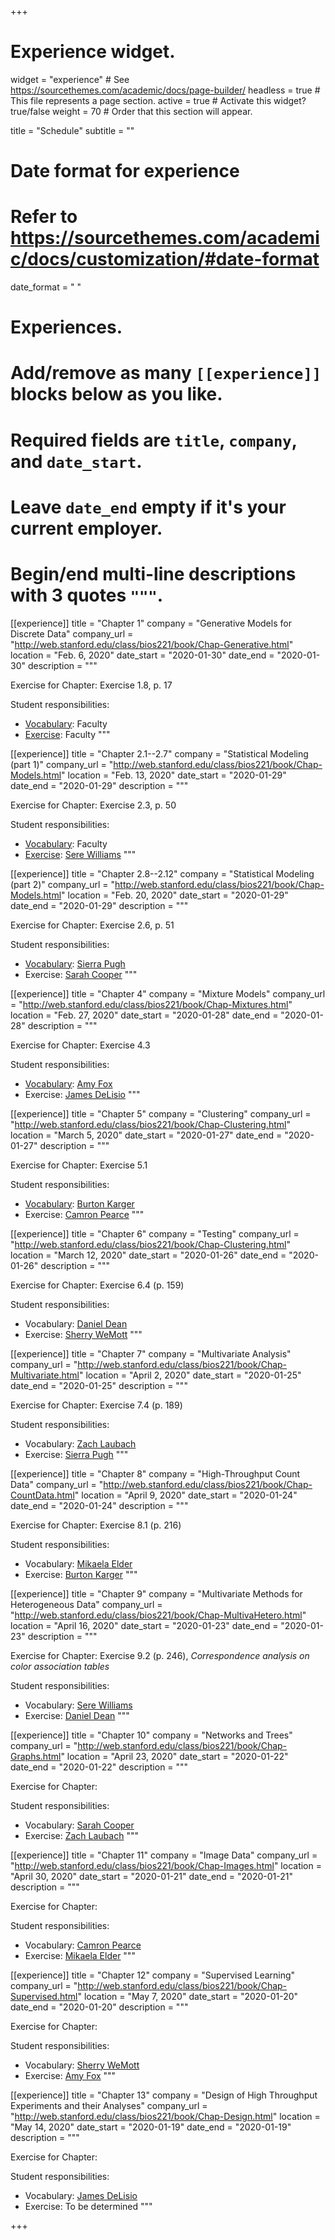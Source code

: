 +++
# Experience widget.
widget = "experience"  # See https://sourcethemes.com/academic/docs/page-builder/
headless = true  # This file represents a page section.
active = true  # Activate this widget? true/false
weight = 70  # Order that this section will appear.

title = "Schedule"
subtitle = ""

# Date format for experience
#   Refer to https://sourcethemes.com/academic/docs/customization/#date-format
date_format = "   "

# Experiences.
#   Add/remove as many `[[experience]]` blocks below as you like.
#   Required fields are `title`, `company`, and `date_start`.
#   Leave `date_end` empty if it's your current employer.
#   Begin/end multi-line descriptions with 3 quotes `"""`.

  
[[experience]]
  title = "Chapter 1"
  company = "Generative Models for Discrete Data"
  company_url = "http://web.stanford.edu/class/bios221/book/Chap-Generative.html"
  location = "Feb. 6, 2020"
  date_start = "2020-01-30"
  date_end = "2020-01-30"
  description = """
  
  Exercise for Chapter: Exercise 1.8, p. 17
  
  Student responsibilities:

  * [Vocabulary](https://kind-neumann-789611.netlify.com/post/vocabulary-for-chapter-1/): Faculty
  * [Exercise](https://kind-neumann-789611.netlify.com/post/exercise-solution-for-chapter-1/): Faculty
  """

[[experience]]
  title = "Chapter 2.1--2.7"
  company = "Statistical Modeling (part 1)"
  company_url = "http://web.stanford.edu/class/bios221/book/Chap-Models.html"
  location = "Feb. 13, 2020"
  date_start = "2020-01-29"
  date_end = "2020-01-29"
  description = """
  
  Exercise for Chapter: Exercise 2.3, p. 50
  
  Student responsibilities:

  * [Vocabulary](https://kind-neumann-789611.netlify.com/post/vocabularly-for-chapter-2-part-1/): Faculty
  * [Exercise](https://kind-neumann-789611.netlify.com/post/exercise-solution-for-chapter-2/): [Sere Williams](https://kind-neumann-789611.netlify.com/authors/sere-williams/)
  """
  
[[experience]]
  title = "Chapter 2.8--2.12"
  company = "Statistical Modeling (part 2)"
  company_url = "http://web.stanford.edu/class/bios221/book/Chap-Models.html"
  location = "Feb. 20, 2020"
  date_start = "2020-01-29"
  date_end = "2020-01-29"
  description = """
  
  Exercise for Chapter: Exercise 2.6, p. 51
  
  Student responsibilities:

  * [Vocabulary](https://kind-neumann-789611.netlify.com/post/vocabulary-for-chapter-2-8-2-12/): [Sierra Pugh](https://kind-neumann-789611.netlify.com/authors/sierra-pugh/)
  * Exercise: [Sarah Cooper](https://kind-neumann-789611.netlify.com/authors/sarah-cooper/)
  """
  
[[experience]]
  title = "Chapter 4"
  company = "Mixture Models"
  company_url = "http://web.stanford.edu/class/bios221/book/Chap-Mixtures.html"
  location = "Feb. 27, 2020"
  date_start = "2020-01-28"
  date_end = "2020-01-28"
  description = """
  
  Exercise for Chapter: Exercise 4.3
  
  Student responsibilities:

  * [Vocabulary](https://kind-neumann-789611.netlify.com/post/vocabulary-for-chapter-4/): [Amy Fox](https://kind-neumann-789611.netlify.com/authors/amy-fox/)
  * Exercise: [James DeLisio](https://kind-neumann-789611.netlify.com/authors/james_dilisio/)
  """

[[experience]]
  title = "Chapter 5"
  company = "Clustering"
  company_url = "http://web.stanford.edu/class/bios221/book/Chap-Clustering.html"
  location = "March 5, 2020"
  date_start = "2020-01-27"
  date_end = "2020-01-27"
  description = """
  
  Exercise for Chapter: Exercise 5.1
  
  Student responsibilities:

  * [Vocabulary](https://kind-neumann-789611.netlify.com/post/vocabulary-for-chapter-5/): [Burton Karger](https://kind-neumann-789611.netlify.com/authors/burton-karger/)
  * Exercise: [Camron Pearce](https://kind-neumann-789611.netlify.com/authors/camron-pearce/)
  """
  
[[experience]]
  title = "Chapter 6"
  company = "Testing"
  company_url = "http://web.stanford.edu/class/bios221/book/Chap-Clustering.html"
  location = "March 12, 2020"
  date_start = "2020-01-26"
  date_end = "2020-01-26"
  description = """
  
  Exercise for Chapter: Exercise 6.4 (p. 159)
  
  Student responsibilities:

  * Vocabulary: [Daniel Dean](https://kind-neumann-789611.netlify.com/authors/daniel-dean/)
  * Exercise: [Sherry WeMott](https://kind-neumann-789611.netlify.com/authors/sherry-wemott/)
  """
  
[[experience]]
  title = "Chapter 7"
  company = "Multivariate Analysis"
  company_url = "http://web.stanford.edu/class/bios221/book/Chap-Multivariate.html"
  location = "April 2, 2020"
  date_start = "2020-01-25"
  date_end = "2020-01-25"
  description = """
  
  Exercise for Chapter: Exercise 7.4 (p. 189)
  
  Student responsibilities:

  * Vocabulary: [Zach Laubach](https://kind-neumann-789611.netlify.com/authors/zach_laubach/)
  * Exercise: [Sierra Pugh](https://kind-neumann-789611.netlify.com/authors/sierra-pugh/)
  """
  
[[experience]]
  title = "Chapter 8"
  company = "High-Throughput Count Data"
  company_url = "http://web.stanford.edu/class/bios221/book/Chap-CountData.html"
  location = "April 9, 2020"
  date_start = "2020-01-24"
  date_end = "2020-01-24"
  description = """
  
  Exercise for Chapter: Exercise 8.1 (p. 216)
  
  Student responsibilities:

  * Vocabulary: [Mikaela Elder](https://kind-neumann-789611.netlify.com/authors/mikaela-elder/)
  * Exercise: [Burton Karger](https://kind-neumann-789611.netlify.com/authors/burton-karger/)
  """
  
[[experience]]
  title = "Chapter 9"
  company = "Multivariate Methods for Heterogeneous Data"
  company_url = "http://web.stanford.edu/class/bios221/book/Chap-MultivaHetero.html"
  location = "April 16, 2020"
  date_start = "2020-01-23"
  date_end = "2020-01-23"
  description = """
  
  Exercise for Chapter: Exercise 9.2 (p. 246), *Correspondence analysis on color association tables*
  
  Student responsibilities:

  * Vocabulary: [Sere Williams](https://kind-neumann-789611.netlify.com/authors/sere-williams/)
  * Exercise: [Daniel Dean](https://kind-neumann-789611.netlify.com/authors/daniel-dean/)
  """

[[experience]]
  title = "Chapter 10"
  company = "Networks and Trees"
  company_url = "http://web.stanford.edu/class/bios221/book/Chap-Graphs.html"
  location = "April 23, 2020"
  date_start = "2020-01-22"
  date_end = "2020-01-22"
  description = """
  
  Exercise for Chapter:
  
  Student responsibilities:

  * Vocabulary: [Sarah Cooper](https://kind-neumann-789611.netlify.com/authors/sarah-cooper/)
  * Exercise: [Zach Laubach](https://kind-neumann-789611.netlify.com/authors/zach_laubach/)
  """
  
[[experience]]
  title = "Chapter 11"
  company = "Image Data"
  company_url = "http://web.stanford.edu/class/bios221/book/Chap-Images.html"
  location = "April 30, 2020"
  date_start = "2020-01-21"
  date_end = "2020-01-21"
  description = """
  
  Exercise for Chapter:
  
  Student responsibilities:

  * Vocabulary: [Camron Pearce](https://kind-neumann-789611.netlify.com/authors/camron-pearce/)
  * Exercise: [Mikaela Elder](https://kind-neumann-789611.netlify.com/authors/mikaela-elder/)
  """

[[experience]]
  title = "Chapter 12"
  company = "Supervised Learning"
  company_url = "http://web.stanford.edu/class/bios221/book/Chap-Supervised.html"
  location = "May 7, 2020"
  date_start = "2020-01-20"
  date_end = "2020-01-20"
  description = """
  
  Exercise for Chapter:
  
  Student responsibilities:

  * Vocabulary: [Sherry WeMott](https://kind-neumann-789611.netlify.com/authors/sherry-wemott/)
  * Exercise: [Amy Fox](https://kind-neumann-789611.netlify.com/authors/amy-fox/)
  """

[[experience]]
  title = "Chapter 13"
  company = "Design of High Throughput Experiments and their Analyses"
  company_url = "http://web.stanford.edu/class/bios221/book/Chap-Design.html"
  location = "May 14, 2020"
  date_start = "2020-01-19"
  date_end = "2020-01-19"
  description = """
  
  Exercise for Chapter:
  
  Student responsibilities:

  * Vocabulary: [James DeLisio](https://kind-neumann-789611.netlify.com/authors/james_dilisio/)
  * Exercise: To be determined
  """

+++